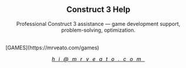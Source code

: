 <meta name="description" content="Professional Construct 3 assistance — game development support, problem-solving, optimization"/>
<meta name="author" content="⋈ Mr. Veato, hi@mrveato.com">
<meta name="reply-to" content="hi@mrveato.com">
<link rel="stylesheet" type="text/css" href="style.css">
<script src="https://kit.fontawesome.com/2863ef2463.js" crossorigin="anonymous"></script>
<link rel="shortcut icon" type="image/x-icon" href="favicon.ico">

<h2 style="text-align:center">Construct 3 Help</h2>

<p style="text-align:center">Professional Construct 3 assistance — game development support, problem-solving, optimization.</p>
<br>
[GAMES](https://mrveato.com/games)

<p style="text-align:center; letter-spacing:10px">
<a href="mailto:hi@mrveato.com"><i class="fa-solid fa-envelope fa-lg" style="color: #000000;"> hi@mrveato.com</i></a>
</p>
